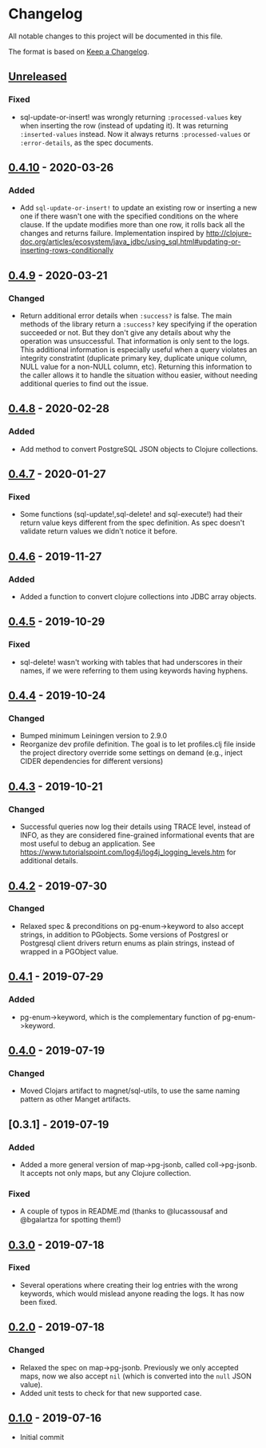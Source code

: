 # Changelog
All notable changes to this project will be documented in this file.

The format is based on [Keep a Changelog](http://keepachangelog.com/en/1.0.0/).

## [Unreleased]
### Fixed
- sql-update-or-insert! was wrongly returning `:processed-values` key when inserting the row (instead of updating it). It was returning `:inserted-values` instead. Now it always returns `:processed-values` or `:error-details`, as the spec documents.

## [0.4.10] - 2020-03-26

### Added
- Add `sql-update-or-insert!` to update an existing row or inserting a new one if there wasn't one with the specified conditions on the where clause. If the update modifies more than one row, it rolls back all the changes and returns failure. Implementation inspired by http://clojure-doc.org/articles/ecosystem/java_jdbc/using_sql.html#updating-or-inserting-rows-conditionally

## [0.4.9] - 2020-03-21

### Changed
- Return additional error details when `:success?` is false. The main methods of the library return a `:success?` key specifying if the operation succeeded or not. But they don't give any details about why the operation was unsuccessful. That information is only sent to the logs. This additional information is especially useful when a query violates an integrity constratint (duplicate primary key, duplicate unique column, NULL value for a non-NULL column, etc). Returning this information to the caller allows it to handle the situation withou easier, without needing additional queries to find out the issue.

## [0.4.8] - 2020-02-28

### Added
- Add method to convert PostgreSQL JSON objects to Clojure collections.

## [0.4.7] - 2020-01-27

### Fixed
- Some functions (sql-update!,sql-delete! and sql-execute!) had their return value keys different from the spec definition. As spec doesn't validate return values we didn't notice it before.

## [0.4.6] - 2019-11-27

### Added
- Added a function to convert clojure collections into JDBC array objects.

## [0.4.5] - 2019-10-29
### Fixed
- sql-delete! wasn't working with tables that had underscores in their names, if we were referring to them using keywords having hyphens.

## [0.4.4] - 2019-10-24
### Changed
- Bumped minimum Leiningen version to 2.9.0
- Reorganize dev profile definition. The goal is to let profiles.clj file inside the project directory override some settings on demand (e.g., inject CIDER dependencies for different versions)

## [0.4.3] - 2019-10-21

### Changed
- Successful queries now log their details using TRACE level, instead of INFO, as they are considered fine-grained informational events that are most useful to debug an application. See https://www.tutorialspoint.com/log4j/log4j_logging_levels.htm for additional details.

## [0.4.2] - 2019-07-30

### Changed
- Relaxed spec & preconditions on pg-enum->keyword to also accept strings, in addition to PGobjects. Some versions of Postgresl or Postgresql client drivers return enums as plain strings, instead of wrapped in a PGObject value.

## [0.4.1] - 2019-07-29

### Added
- pg-enum->keyword, which is the complementary function of pg-enum->keyword.

## [0.4.0] - 2019-07-19

### Changed
- Moved Clojars artifact to magnet/sql-utils, to use the same naming pattern as other Manget artifacts.

## [0.3.1] - 2019-07-19

### Added
- Added a more general version of map->pg-jsonb, called coll->pg-jsonb. It accepts not only maps, but any Clojure collection.

### Fixed
- A couple of typos in README.md (thanks to @lucassousaf and @bgalartza for spotting them!)

## [0.3.0] - 2019-07-18

### Fixed
- Several operations where creating their log entries with the wrong keywords, which would mislead anyone reading the logs. It has now been fixed.

## [0.2.0] - 2019-07-18

### Changed
- Relaxed the spec on map->pg-jsonb. Previously we only accepted maps, now we also accept `nil` (which is converted into the `null` JSON value).
- Added unit tests to check for that new supported case.

## [0.1.0] - 2019-07-16
- Initial commit

[UNRELEASED]: https://github.com/magnetcoop/sql-utils/compare/v0.4.10...HEAD
[0.4.10]: https://github.com/magnetcoop/sql-utils/releases/tag/v0.4.10
[0.4.9]: https://github.com/magnetcoop/sql-utils/releases/tag/v0.4.9
[0.4.8]: https://github.com/magnetcoop/sql-utils/releases/tag/v0.4.8
[0.4.7]: https://github.com/magnetcoop/sql-utils/releases/tag/v0.4.7
[0.4.6]: https://github.com/magnetcoop/sql-utils/releases/tag/v0.4.6
[0.4.5]: https://github.com/magnetcoop/sql-utils/releases/tag/v0.4.5
[0.4.4]: https://github.com/magnetcoop/sql-utils/releases/tag/v0.4.4
[0.4.3]: https://github.com/magnetcoop/sql-utils/releases/tag/v0.4.3
[0.4.2]: https://github.com/magnetcoop/sql-utils/releases/tag/v0.4.2
[0.4.1]: https://github.com/magnetcoop/sql-utils/releases/tag/v0.4.1
[0.4.0]: https://github.com/magnetcoop/sql-utils/releases/tag/v0.4.0
[0.3.0]: https://github.com/magnetcoop/sql-utils/releases/tag/v0.3.0
[0.2.0]: https://github.com/magnetcoop/sql-utils/releases/tag/v0.2.0
[0.1.0]: https://github.com/magnetcoop/sql-utils/releases/tag/v0.1.0
